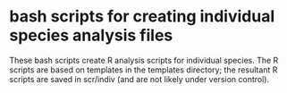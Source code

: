 # bash scripts for creating individual species analysis files

These bash scripts create R analysis scripts for individual species. The R 
scripts are based on templates in the templates directory; the resultant R 
scripts are saved in scr/indiv (and are not likely under version control).
